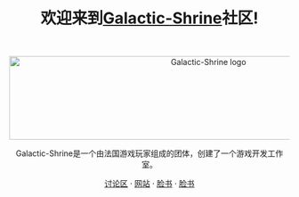 <h1 align="center">欢迎来到<a href="https://Galactic-Shrine.com/">Galactic-Shrine</a>社区!</h1><br>

<p align="center">
  <a href="https:/Galactic-Shrine.com/">
    <img src="http://stargate.galactique.free.fr/LogosGs/1.3.1.png" alt="Galactic-Shrine logo" width="700" height="150">
  </a>
</p>

<p align="center">
  Galactic-Shrine是一个由法国游戏玩家组成的团体，创建了一个游戏开发工作室。
</p>

<p align="center">
  <a href="https://discord.gg/aWDv3TUYdX">讨论区</a>
  ·
  <a href="http://Galactic-Shrine.com">网站</a>
  ·
  <a href="https://www.facebook.com/Galactic.Shrine/">脸书</a>
  ·
  <a href="https://www.youtube.com/@Galactic-Shrine">脸书</a>
</p>
